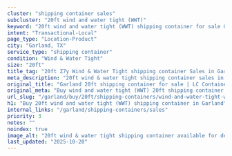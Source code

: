 ```yaml
---
cluster: "shipping container sales"
subcluster: "20ft wind and water tight (WWT)"
keyword: "20ft wind and water tight (WWT) shipping container for sale Garland, TX"
intent: "Transactional-Local"
page_type: "Location-Product"
city: "Garland, TX"
service_type: "shipping container"
condition: "Wind & Water Tight"
size: "20ft"
title_tag: "20ft Z7y Wind & Water Tight shipping container Sales in Garland | LC Container"
meta_description: "20ft wind & water tight shipping container sales in Garland. Fast delivery, competitive pricing. Serving shipping containers area. Quote ID: VVP. Call (214) 524-4168 for your free quote today."
original_title: "Garland 20ft shipping container for sale | LC Container"
original_meta: "Buy wind and water tight (WWT) 20ft shipping container sale with local delivery in Garland, TX. LC Container — local Since 2003. Request a fast quote today."
url_slug: "/garland/buy/20ft/shipping-containers/wind-and-water-tight-wwt"
h1: "Buy 20ft wind and water tight (WWT) shipping container in Garland"
internal_links: "/garland/shipping-containers/sales"
priority: 3
notes: ""
noindex: true
image_alt: "20ft wind & water tight shipping container available for delivery in Garland"
last_updated: "2025-10-20"
---
```


<!-- TODO: Add unique city/inventory copy, images, and internal links here. -->
